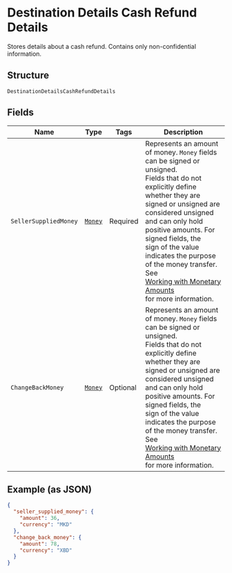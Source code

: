 
# Destination Details Cash Refund Details

Stores details about a cash refund. Contains only non-confidential information.

## Structure

`DestinationDetailsCashRefundDetails`

## Fields

| Name | Type | Tags | Description |
|  --- | --- | --- | --- |
| `SellerSuppliedMoney` | [`Money`](../../doc/models/money.md) | Required | Represents an amount of money. `Money` fields can be signed or unsigned.<br>Fields that do not explicitly define whether they are signed or unsigned are<br>considered unsigned and can only hold positive amounts. For signed fields, the<br>sign of the value indicates the purpose of the money transfer. See<br>[Working with Monetary Amounts](https://developer.squareup.com/docs/build-basics/working-with-monetary-amounts)<br>for more information. |
| `ChangeBackMoney` | [`Money`](../../doc/models/money.md) | Optional | Represents an amount of money. `Money` fields can be signed or unsigned.<br>Fields that do not explicitly define whether they are signed or unsigned are<br>considered unsigned and can only hold positive amounts. For signed fields, the<br>sign of the value indicates the purpose of the money transfer. See<br>[Working with Monetary Amounts](https://developer.squareup.com/docs/build-basics/working-with-monetary-amounts)<br>for more information. |

## Example (as JSON)

```json
{
  "seller_supplied_money": {
    "amount": 36,
    "currency": "MKD"
  },
  "change_back_money": {
    "amount": 78,
    "currency": "XBD"
  }
}
```

